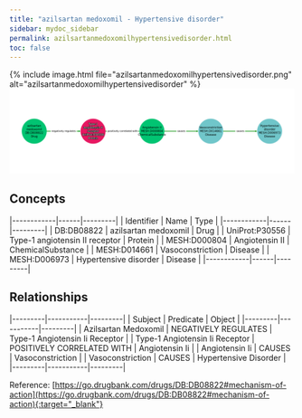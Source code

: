 ```yaml
---
title: "azilsartan medoxomil - Hypertensive disorder"
sidebar: mydoc_sidebar
permalink: azilsartanmedoxomilhypertensivedisorder.html
toc: false 
---
```


{% include image.html file="azilsartanmedoxomilhypertensivedisorder.png" alt="azilsartanmedoxomilhypertensivedisorder" %}![Path Visualization](/images/azilsartanmedoxomilhypertensivedisorder.png)

## Concepts

|------------|------|---------|
| Identifier | Name | Type    |
|------------|------|---------|
| DB:DB08822 | azilsartan medoxomil | Drug |
| UniProt:P30556 | Type-1 angiotensin II receptor | Protein |
| MESH:D000804 | Angiotensin II | ChemicalSubstance |
| MESH:D014661 | Vasoconstriction | Disease |
| MESH:D006973 | Hypertensive disorder | Disease |
|------------|------|---------|

## Relationships

|---------|-----------|---------|
| Subject | Predicate | Object  |
|---------|-----------|---------|
| Azilsartan Medoxomil | NEGATIVELY REGULATES | Type-1 Angiotensin Ii Receptor |
| Type-1 Angiotensin Ii Receptor | POSITIVELY CORRELATED WITH | Angiotensin Ii |
| Angiotensin Ii | CAUSES | Vasoconstriction |
| Vasoconstriction | CAUSES | Hypertensive Disorder |
|---------|-----------|---------|

Reference: [https://go.drugbank.com/drugs/DB:DB08822#mechanism-of-action](https://go.drugbank.com/drugs/DB:DB08822#mechanism-of-action){:target="_blank"}